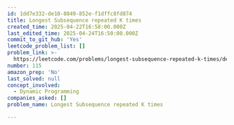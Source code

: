 ```yaml
---
id: 1dd7e332-de10-8049-852e-f1dffc8fd874
title: Longest Subsequence repeated K times
created_time: 2025-04-22T16:58:00.000Z
last_edited_time: 2025-04-24T16:50:00.000Z
commit_to_git_hub: 'Yes'
leetcode_problem_list: []
problem_link: >-
  https://leetcode.com/problems/longest-subsequence-repeated-k-times/description/
number: 115
amazon_prep: 'No'
last_solved: null
concept_involved:
  - Dynamic Programming
companies_asked: []
problem_name: Longest Subsequence repeated K times

---
```


